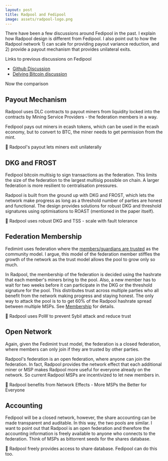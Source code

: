 ```yaml
---
layout: post
title: Radpool and Fedipool
image: assets/radpool-logo.png
---
```


There have been a few discussions around Fedipool in the past. I
explain how Radpool design is different from Fedipool. I also point
out to how the Radpool network 1) can scale for providing payout
variance reduction, and 2) provide a payout mechanism that provides
unilateral exits.

Links to previous discussions on Fedipool

- [Github Discussion](https://github.com/fedimint/fedimint/discussions/1504)
- [Delving Bitcoin discussion](https://delvingbitcoin.org/t/fedimint-overview-and-fedipool-theorizing/110/1)

Now the comparison

## Payout Mechanism

Radpool uses DLC contracts to payout miners from liquidity locked into
the contracts by Mining Service Providers - the federation members in
a way.

Fedipool pays out miners in ecash tokens, which can be used in the
ecash economy, but to convert to BTC, the miner needs to get
permission from the mint.

🤩 Radpool's payout lets miners exit unilaterally

## DKG and FROST

Fedipool bitcoin multisig to sign transactions as the federation. This
limits the size of the federation to the largest multisig possible on
chain. A larger federation is more resilient to centralisation
pressures.

Radpool is built from the ground up with DKG and FROST, which lets the
network make progress as long as a threshold number of parties are
honest and functional. The design provides solutions for robust DKG
and threshold signatures using optimisations to ROAST (mentioned in
the paper itself).

🤩 Radpool uses robust DKG and TSS - scale with fault tolerance

## Federation Membership

Fedimint uses federation where the [members/guardians are
trusted](https://fedimint.org/docs/TradeOffs/Trust-Trade-Offs) as the
community model. I argue, this model of the federation member stiffles
the growth of the network as the trust model allows the pool to grow
only so much.

In Radpool, the membership of the federation is decided using the
hashrate that each member's miners bring to the pool. Also, a new
member has to wait for two weeks before it can participate in the DKG
or the threshold signature for the pool. This distributes trust across
multiple parties who all benefit from the network making progress and
staying honest. The only way to attack the pool is to to get 60% of
the Radpool hashrate spread between multiple MSPs. See
[Membership](https://www.radpool.xyz/1/frost-federation.html#_membership)
for details.

🤩 Radpool uses PoW to prevent Sybil attack and reduce trust

## Open Network

Again, given the Fedimint trust model, the federation is a closed
federation, where members can only join if they are trusted by other
parties.

Radpool's federation is an open federation, where anyone can join the
federation. In fact, Radpool provides the network effect that each
additional miner or MSP makes Radpool more useful for everyone already
on the network. So current Radpool MSPs are incentivized to let new
members in.

🤩 Radpool benefits from Network Effects - More MSPs the Better for
Everyone

## Accounting

Fedipool will be a closed network, however, the share accounting can
be made transparent and auditable. In this way, the two pools are
similar. I want to point out that Radpool is an open federation and
therefore the accounting information is freely available to anyone who
connects to the federation. Think of MSPs as bittorrent seeds for the
shares database.

🤩 Radpool freely provides access to share database. Fedipool can do
this too.
